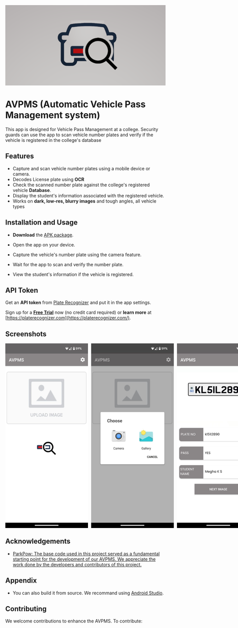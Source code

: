 
![Logo](https://github.com/aditya8-8/ALPR/blob/main/Logo.png?raw=true)
# AVPMS (Automatic Vehicle Pass Management system)

This app is designed for Vehicle Pass Management at a college. Security guards can use the app to scan vehicle number plates and verify if the vehicle is registered in the college's database


## Features
- Capture and scan vehicle number plates using a mobile device or camera.
- Decodes License plate using **OCR**
- Check the scanned number plate against the college's registered vehicle **Database**.
- Display the student's information associated with the registered vehicle.
- Works on **dark, low-res, blurry images** and tough angles, all vehicle types

## Installation and Usage

- **Download** the [APK package](https://github.com/Meghhaah/AVPMS/releases/tag/v1.0).

- Open the app on your device.
- Capture the vehicle's number plate using the camera feature.
- Wait for the app to scan and verify the number plate.
- View the student's information if the vehicle is registered.

## API Token

Get an **API token** from [Plate Recognizer](https://platerecognizer.com/) and put it in the app settings.

Sign up for a [**Free Trial**](https://app.platerecognizer.com/accounts/signup/?utm_source=github&amp;utm_medium=website) now (no credit card required) or **learn more** at [https://platerecognizer.com](https://platerecognizer.com/).

## Screenshots
<div style="display: flex; justify-content: space-between;">
  <img src="assets/Screenshot1.jpg" width="260" alt="1" style="margin-right: 10px;"/>
  <img src="assets/Screenshot2.jpg" width="260" alt="2" style="margin-right: 10px;"/>
  <img src="assets/Screenshot3.jpg" width="260" alt="3"/>
</div>

## Acknowledgements

 - [ParkPow: The base code used in this project served as a fundamental starting point for the development of our AVPMS. We appreciate the work done by the developers and contributors of this project.](https://github.com/parkpow/alpr-anpr-android)

## Appendix
- You can also build it from source. We recommand using [Android Studio](https://developer.android.com/studio).

## Contributing
We welcome contributions to enhance the AVPMS. To contribute:
